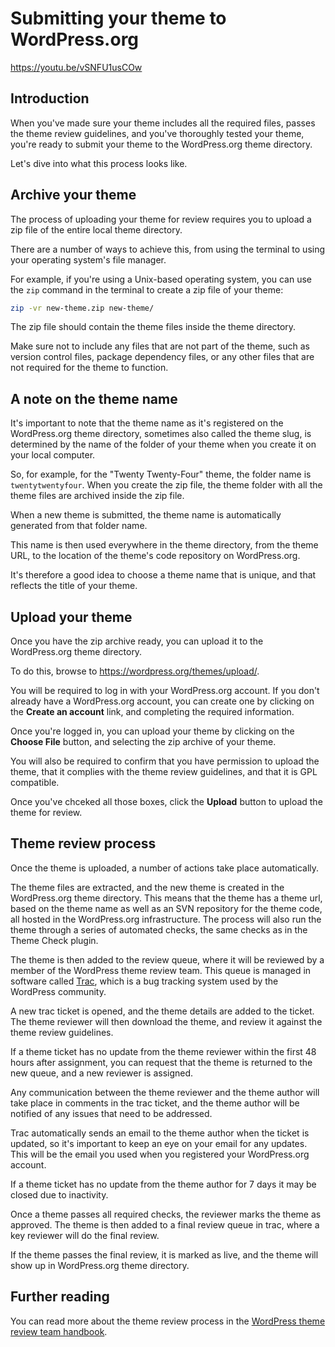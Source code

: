 # Submitting your theme to WordPress.org

https://youtu.be/vSNFU1usCOw

## Introduction

When you've made sure your theme includes all the required files, passes the theme review guidelines, and you've thoroughly tested your theme, you're ready to submit your theme to the WordPress.org theme directory.

Let's dive into what this process looks like.

## Archive your theme

The process of uploading your theme for review requires you to upload a zip file of the entire local theme directory.

There are a number of ways to achieve this, from using the terminal to using your operating system's file manager.

For example, if you're using a Unix-based operating system, you can use the `zip` command in the terminal to create a zip file of your theme:

```bash
zip -vr new-theme.zip new-theme/
```

The zip file should contain the theme files inside the theme directory. 

Make sure not to include any files that are not part of the theme, such as version control files, package dependency files, or any other files that are not required for the theme to function.

## A note on the theme name

It's important to note that the theme name as it's registered on the WordPress.org theme directory, sometimes also called the theme slug, is determined by the name of the folder of your theme when you create it on your local computer.

So, for example, for the "Twenty Twenty-Four" theme, the folder name is `twentytwentyfour`. When you create the zip file, the theme folder with all the theme files are archived inside the zip file.

When a new theme is submitted, the theme name is automatically generated from that folder name. 

This name is then used everywhere in the theme directory, from the theme URL, to the location of the theme's code repository on WordPress.org.

It's therefore a good idea to choose a theme name that is unique, and that reflects the title of your theme.

## Upload your theme

Once you have the zip archive ready, you can upload it to the WordPress.org theme directory.

To do this, browse to https://wordpress.org/themes/upload/. 

You will be required to log in with your WordPress.org account. If you don't already have a WordPress.org account, you can create one by clicking on the **Create an account** link, and completing the required information.

Once you're logged in, you can upload your theme by clicking on the **Choose File** button, and selecting the zip archive of your theme.

You will also be required to confirm that you have permission to upload the theme, that it complies with the theme review guidelines, and that it is GPL compatible.

Once you've chceked all those boxes, click the **Upload** button to upload the theme for review.

## Theme review process

Once the theme is uploaded, a number of actions take place automatically.

The theme files are extracted, and the new theme is created in the WordPress.org theme directory. This means that the theme has a theme url, based on the theme name as well as an SVN repository for the theme code, all hosted in the WordPress.org infrastructure. The process will also run the theme through a series of automated checks, the same checks as in the Theme Check plugin.

The theme is then added to the review queue, where it will be reviewed by a member of the WordPress theme review team. This queue is managed in software called [Trac](https://trac.edgewall.org/), which is a bug tracking system used by the WordPress community.

A new trac ticket is opened, and the theme details are added to the ticket. The theme reviewer will then download the theme, and review it against the theme review guidelines.

If a theme ticket has no update from the theme reviewer within the first 48 hours after assignment, you can request that the theme is returned to the new queue, and a new reviewer is assigned.

Any communication between the theme reviewer and the theme author will take place in comments in the trac ticket, and the theme author will be notified of any issues that need to be addressed.

Trac automatically sends an email to the theme author when the ticket is updated, so it's important to keep an eye on your email for any updates. This will be the email you used when you registered your WordPress.org account.

If a theme ticket has no update from the theme author for 7 days it may be closed due to inactivity.

Once a theme passes all required checks, the reviewer marks the theme as approved. The theme is then added to a final review queue in trac, where a key reviewer will do the final review.

If the theme passes the final review, it is marked as live, and the theme will show up in WordPress.org theme directory.

## Further reading

You can read more about the theme review process in the [WordPress theme review team handbook](https://make.wordpress.org/themes/handbook/review/).